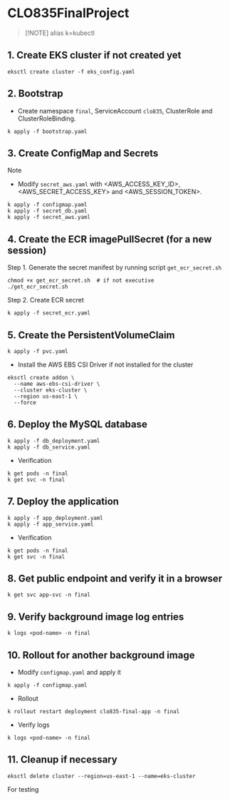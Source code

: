 # CLO835FinalProject

> [!NOTE] alias k=kubectl


## 1. Create EKS cluster if not created yet

```
eksctl create cluster -f eks_config.yaml
```

## 2. Bootstrap

- Create namespace `final`, ServiceAccount `clo835`, ClusterRole and ClusterRoleBinding.

```
k apply -f bootstrap.yaml
```

## 3. Create ConfigMap and Secrets

> [!NOTE] 
- Modify `secret_aws.yaml` with <AWS_ACCESS_KEY_ID>, <AWS_SECRET_ACCESS_KEY> and <AWS_SESSION_TOKEN>.

```
k apply -f configmap.yaml
k apply -f secret_db.yaml
k apply -f secret_aws.yaml
```

## 4. Create the ECR imagePullSecret (for a new session)

Step 1. Generate the secret manifest by running script `get_ecr_secret.sh`

```
chmod +x get_ecr_secret.sh  # if not executive
./get_ecr_secret.sh
```

Step 2. Create ECR secret

```
k apply -f secret_ecr.yaml
```

## 5. Create the PersistentVolumeClaim

```
k apply -f pvc.yaml
```

- Install the AWS EBS CSI Driver if not installed for the cluster

```
eksctl create addon \
  --name aws-ebs-csi-driver \
  --cluster eks-cluster \
  --region us-east-1 \
  --force
```


## 6. Deploy the MySQL database
```
k apply -f db_deployment.yaml
k apply -f db_service.yaml
```

- Verification
```
k get pods -n final
k get svc -n final
```

## 7. Deploy the application
```
k apply -f app_deployment.yaml
k apply -f app_service.yaml
```

- Verification
```
k get pods -n final
k get svc -n final
```

## 8. Get public endpoint and verify it in a browser
```
k get svc app-svc -n final
```

## 9. Verify background image log entries
```
k logs <pod-name> -n final
```

## 10. Rollout for another background image

- Modify `configmap.yaml` and apply it
```
k apply -f configmap.yaml
```

- Rollout
```
k rollout restart deployment clo835-final-app -n final
```

- Verify logs
```
k logs <pod-name> -n final
```

## 11. Cleanup if necessary
```
eksctl delete cluster --region=us-east-1 --name=eks-cluster
```

For testing
